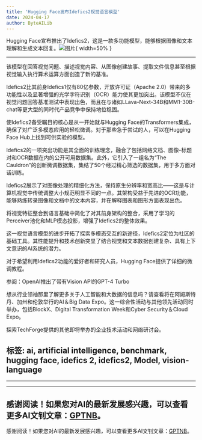 ```yaml
---
title: 'Hugging Face发布Idefics2视觉语言模型'
date: 2024-04-17
author: ByteAILib
---
```


Hugging Face宣布推出了Idefics2，这是一款多功能模型，能够根据图像和文本理解和生成文本回复。![图片](https://www.artificialintelligence-news.com/wp-content/uploads/sites/9/2024/04/hugging-face-idefics2-model-ai-artificial-intelligence-development-visual-language-model-benchmark.jpg){ width=50% }

---
该模型在回答视觉问题、描述视觉内容、从图像创建故事、提取文件信息甚至根据视觉输入执行算术运算方面创造了新的基准。 

Idefics2比其前身Idefics1仅有80亿参数，开放许可证（Apache 2.0）带来的多功能性以及显著增强的光学字符识别（OCR）能力使其更加突出。该模型不仅在视觉问题回答基准测试中表现出色，而且在与诸如LLava-Next-34B和MM1-30B-chat等更大型的同时代产品竞争中保持地位稳固。 

使Idefics2备受瞩目的核心是从一开始就与Hugging Face的Transformers集成，确保了对广泛多模态应用的轻松微调。对于那些急于尝试的人，可以在Hugging Face Hub上找到可供实验的模型。 

Idefics2的一项突出功能是其全面的训练理念，融合了包括网络文档、图像-标题对和OCR数据在内的公开可用数据集。此外，它引入了一组名为“The Cauldron”的创新微调数据集，集结了50个经过精心筛选的数据集，用于多方面对话训练。

Idefics2展示了对图像处理的精细化方法，保持原生分辨率和宽高比——这是与计算机视觉中传统调整大小规范明显不同的一点。其架构受益于先进的OCR功能，能够熟练转录图像和文档中的文本内容，并在解释图表和图形方面表现出色。 

将视觉特征整合到语言基础中简化了对其前身架构的整合，采用了学习的Perceiver池化和MLP模态投影，增强了Idefics2的整体效果。 

这一视觉语言模型的进步开拓了探索多模态交互的新途径，Idefics2定位为社区的基础工具。其性能提升和技术创新突显了结合视觉和文本数据创建复杂、具有上下文意识的AI系统的潜力。 

对于希望利用Idefics2功能的爱好者和研究人员，Hugging Face提供了详细的微调教程。 

参阅：OpenAI推出了带有Vision API的GPT-4 Turbo

想从行业领袖那里了解更多关于人工智能和大数据的信息吗？请查看将在阿姆斯特丹、加州和伦敦举行的AI＆Big Data Expo。这一综合性活动与其他领先活动同时举办，包括BlockX、Digital Transformation Week和Cyber Security＆Cloud Expo。

探索TechForge提供的其他即将举办的企业技术活动和网络研讨会。

标签: ai, artificial intelligence, benchmark, hugging face, idefics 2, idefics2, Model, vision-language
---
---

---
感谢阅读！如果您对AI的最新发展感兴趣，可以查看更多AI文钊文章：[GPTNB](https://gptnb.com)。
---
感谢阅读！如果您对AI的最新发展感兴趣，可以查看更多AI文钊文章：[GPTNB](https://gptnb.com)。